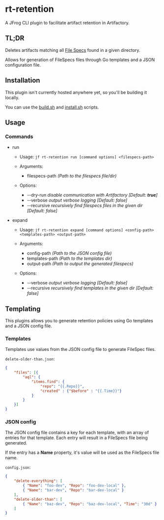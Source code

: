 # rt-retention

A JFrog CLI plugin to facilitate artifact retention in Artifactory.

## TL;DR

Deletes artifacts matching all [File Specs](https://www.jfrog.com/confluence/display/JFROG/Using+File+Specs) found in a given directory.

Allows for generation of FileSpecs files through Go templates and a JSON configuration file.

## Installation

This plugin isn't currently hosted anywhere yet, so you'll be building it locally.

You can use the [build.sh](scripts/build.sh) and [install.sh](scripts/install.sh) scripts.

## Usage

### Commands

- run
  - Usage: `jf rt-retention run [command options] <filespecs-path>`

  - Arguments:
      - filespecs-path    _(Path to the filespecs file/dir)_

  - Options:
    - --dry-run    _disable communication with Artifactory [Default: **true**]_
    - --verbose    _output verbose logging [Default: false]_
    - --recursive    _recursively find filespecs files in the given dir [Default: false]_

- expand
  - Usage: `jf rt-retention expand [command options] <config-path> <templates-path> <output-path>`
  
  - Arguments:
    - config-path    _(Path to the JSON config file)_
    - templates-path    _(Path to the templates dir)_
    - output-path    _(Path to output the generated filespecs)_

  - Options:
    - --verbose      _output verbose logging [Default: false]_
    - --recursive    _recursively find templates in the given dir [Default: false]_

## Templating

This plugins allows you to generate retention policies using Go templates and a JSON config file.

### Templates

Templates use values from the JSON config file to generate FileSpec files.

`delete-older-than.json`:
```json
{
    "files": [{
        "aql": {
            "items.find": {
                "repo": "{{.Repo}}",
                "created" : {"$before" : "{{.Time}}"}
            }
        }
    }]
}
```

### JSON config

The JSON config file contains a key for each template, with an array of entries for that template.
Each entry will result in a FileSpecs file being generated.

If the entry has a **Name** property, it's value will be used as the FileSpecs file name.

`config.json`:
```json
{
    "delete-everything": [
        { "Name": "foo-dev", "Repo": "foo-dev-local" },
        { "Name": "bar-dev", "Repo": "bar-dev-local" }
    ],
    "delete-older-than": [
        { "Name": "baz-dev", "Repo": "baz-dev-local", "Time": "30d" }
    ]
}
```
